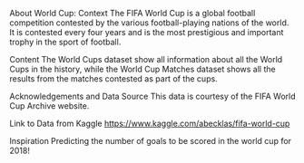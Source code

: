 About World Cup:
Context
The FIFA World Cup is a global football competition contested by the various football-playing nations of the world. It is contested every four years and is the most prestigious and important trophy in the sport of football.

Content
The World Cups dataset show all information about all the World Cups in the history, while the World Cup Matches dataset shows all the results from the matches contested as part of the cups.

Acknowledgements and Data Source
This data is courtesy of the FIFA World Cup Archive website.

Link to Data from Kaggle
https://www.kaggle.com/abecklas/fifa-world-cup

Inspiration
Predicting the number of goals to be scored in the world cup for 2018!
